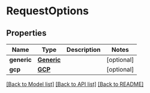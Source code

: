 # RequestOptions

## Properties
Name | Type | Description | Notes
------------ | ------------- | ------------- | -------------
**generic** | [**Generic**](Generic.md) |  | [optional] 
**gcp** | [**GCP**](GCP.md) |  | [optional] 

[[Back to Model list]](../README.md#documentation-for-models) [[Back to API list]](../README.md#documentation-for-api-endpoints) [[Back to README]](../README.md)


